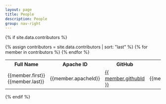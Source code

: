 ```yaml
---
layout: page
title: People
description: People
group: nav-right
---
```

<!--
{% comment %}
Licensed to the Apache Software Foundation (ASF) under one or more
contributor license agreements.  See the NOTICE file distributed with
this work for additional information regarding copyright ownership.
The ASF licenses this file to you under the Apache License, Version 2.0
(the "License"); you may not use this file except in compliance with
the License.  You may obtain a copy of the License at

http://www.apache.org/licenses/LICENSE-2.0

Unless required by applicable law or agreed to in writing, software
distributed under the License is distributed on an "AS IS" BASIS,
WITHOUT WARRANTIES OR CONDITIONS OF ANY KIND, either express or implied.
See the License for the specific language governing permissions and
limitations under the License.
{% endcomment %}
-->

{% if site.data.contributors  %}
<table class="table">
    <tr>
        <th><b>Full Name</b></th>
        <th><b>Apache ID</b></th>
        <th><b>GitHub</b></th>
        <th><b>Role</b></th>
    </tr>
    {% assign contributors = site.data.contributors | sort: "last" %}
    {% for member in contributors %}
        <tr>
        <td>{{member.first}} {{member.last}}</td>
        <td>{{member.apacheId}}</td>
        <td><a href="https://github.com/{{ member.githubId }}">{{ member.githubId }}</a></td>
        <td>{{member.role}}</td>
        </tr>
    {% endfor %}
</table>
{% endif %}


